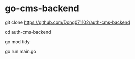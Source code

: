 # go-cms-backend
 
git clone https://github.com/Dong071102/auth-cms-backend

cd auth-cms-backend

go mod tidy

go run main.go
